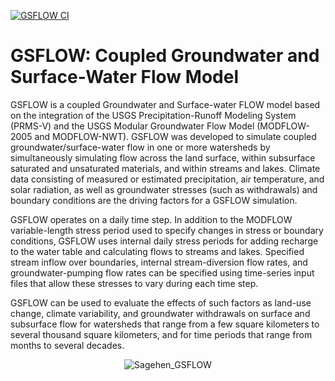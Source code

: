[![GSFLOW CI](https://github.com/rniswon/gsflow_v2/actions/workflows/ci.yml/badge.svg)](https://github.com/rniswon/gsflow_v2/actions/workflows/ci.yml)

# GSFLOW: Coupled Groundwater and Surface-Water Flow Model

GSFLOW is a coupled Groundwater and Surface-water FLOW model based on the 
integration of the USGS Precipitation-Runoff Modeling System (PRMS-V) and the 
USGS Modular Groundwater Flow Model (MODFLOW-2005 and MODFLOW-NWT). GSFLOW was 
developed to simulate coupled groundwater/surface-water flow in one or more 
watersheds by simultaneously simulating flow across the land surface, within 
subsurface saturated and unsaturated materials, and within streams and lakes. 
Climate data consisting of measured or estimated precipitation, air 
temperature, and solar radiation, as well as groundwater stresses 
(such as withdrawals) and boundary conditions are the driving factors for a 
GSFLOW simulation.

GSFLOW operates on a daily time step. In addition to the MODFLOW 
variable-length stress period used to specify changes in stress or boundary 
conditions, GSFLOW uses internal daily stress periods for adding recharge to 
the water table and calculating flows to streams and lakes. Specified stream 
inflow over boundaries, internal stream-diversion flow rates, and 
groundwater-pumping flow rates can be specified using time-series input files 
that allow these stresses to vary during each time step. 

GSFLOW can be used to evaluate the effects of such factors as land-use change, 
climate variability, and groundwater withdrawals on surface and subsurface flow 
for watersheds that range from a few square kilometers to several thousand 
square kilometers, and for time periods that range from months to several 
decades.

<p align="center">
  <img src="https://prd-wret.s3.us-west-2.amazonaws.com/assets/palladium/production/s3fs-public/styles/full_width/public/thumbnails/image/gsflow.jpg" alt="Sagehen_GSFLOW"/>
</p>
